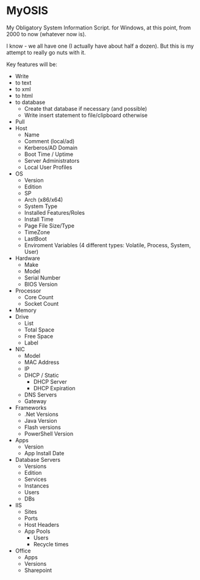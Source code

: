 MyOSIS
==========
My Obligatory System Information Script. for Windows, at this point, from 2000 to now (whatever now is).

I know - we all have one (I actually have about half a dozen). But this is my attempt to really go nuts with it.

Key features will be:
* Write 
 * to text
 * to xml
 * to html
 * to database
    * Create that database if necessary (and possible)
    * Write insert statement to file/clipboard otherwise
* Pull
 * Host
    * Name
    * Comment (local/ad)
    * Kerberos/AD Domain
    * Boot Time / Uptime
    * Server Administrators
    * Local User Profiles
 * OS 
    * Version 
    * Edition 
    * SP
    * Arch (x86/x64)
    * System Type
    * Installed Features/Roles
    * Install Time
    * Page File Size/Type
    * TimeZone
    * LastBoot
    * Enviroment Variables (4 different types: Volatile, Process, System, User)
 * Hardware
    * Make 
    * Model
    * Serial Number
    * BIOS Version
 * Processor
    * Core Count
    * Socket Count
 * Memory
 * Drive 
    * List
    * Total Space
    * Free Space
    * Label
 * NIC 
    * Model
    * MAC Address
    * IP
    * DHCP / Static
      * DHCP Server
      * DHCP Expiration
    * DNS Servers
    * Gateway
 * Frameworks
    * .Net Versions
    * Java Version
    * Flash versions
    * PowerShell Version
 * Apps
    * Version
    * App Install Date
 * Database Servers
    * Versions
    * Edition
    * Services
    * Instances
    * Users
    * DBs
 * IIS
    * Sites
    * Ports
    * Host Headers
    * App Pools
      * Users
      * Recycle times
 * Office
    * Apps
    * Versions
    * Sharepoint
